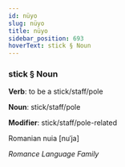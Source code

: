 ```yaml
---
id: nüyo
slug: nüyo
title: nüyo
sidebar_position: 693
hoverText: stick § Noun
---
```


### stick § Noun

**Verb**: to be a stick/staff/pole

**Noun**: stick/staff/pole

**Modifier**: stick/staff/pole-related

Romanian nuia [nuˈja]

*Romance Language Family*